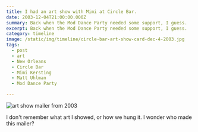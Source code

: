 ```yaml
---
title: I had an art show with Mimi at Circle Bar.
date: 2003-12-04T21:00:00.000Z
summary: Back when the Mod Dance Party needed some support, I guess.
excerpt: Back when the Mod Dance Party needed some support, I guess.
category: timeline
image: /static/img/timeline/circle-bar-art-show-card-dec-4-2003.jpg
tags:
  - post
  - art
  - New Orleans
  - Circle Bar
  - Mimi Kersting
  - Matt Uhlman
  - Mod Dance Party

---
```


![art show mailer from 2003](/static/img/timeline/circle-bar-art-show-card-dec-4-2003.jpg)

I don't remember what art I showed, or how we hung it. I wonder who made this mailer? 